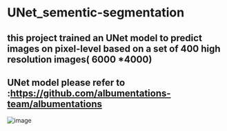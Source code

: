 # UNet_sementic-segmentation


## this project trained an UNet model to predict images on pixel-level based on a set of 400 high resolution images( 6000 *4000)

## UNet model please refer to :https://github.com/albumentations-team/albumentations
![image](https://user-images.githubusercontent.com/77264814/167220105-c178873a-2296-48d4-9f46-5aaeb37153ae.png)
